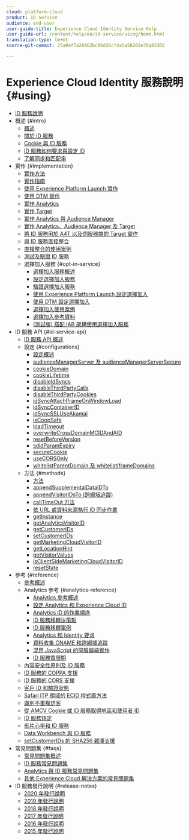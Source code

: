 ```yaml
---
cloud: platform-cloud
product: ID Service
audience: end-user
user-guide-title: Experience Cloud Identity Service Help
user-guide-url: /content/help/en/id-service/using/home.html
translation-type: tm+mt
source-git-commit: 25a9af7a28462bc0bd26cf4a5a58203e76a83366

---
```



# Experience Cloud Identity 服務說明 {#using}

+ [ID 服務說明](home.md)
+ 概述 {#intro}
   + [概述](introduction/overview.md)
   + [關於 ID 服務](introduction/about-id-service.md)
   + [Cookie 與 ID 服務](introduction/cookies.md)
   + [ ID 服務如何要求與設定 ID](introduction/id-request.md)
   + [了解同步和匹配率](introduction/match-rates.md)
+ 實作 {#implementation}
   + [實作方法](implementation-guides/implementation-methods.md)
   + [實作指南](implementation-guides/implementation-guides.md)
   + [使用 Experience Platform Launch 實作](implementation-guides/ecid-implement-with-launch.md)
   + [使用 DTM 實作](implementation-guides/standard.md)
   + [實作 Analytics](implementation-guides/setup-analytics.md)
   + [實作 Target](implementation-guides/setup-target.md)
   + [實作 Analytics 與 Audience Manager](implementation-guides/setup-aam-analytics.md)
   + [實作 Analytics、Audience Manager 及 Target](implementation-guides/setup-aam-analytics-target.md)
   + [將 ID 服務用於 A4T 以及伺服器端的 Target 實作](implementation-guides/ecid-a4t-target.md)
   + [與 ID 服務直接整合](implementation-guides/direct-integration.md)
   + [直接整合的使用案例](implementation-guides/direct-integration-examples.md)
   + [測試及驗證 ID 服務](implementation-guides/test-verify.md)
   + 選擇加入服務 {#opt-in-service}
      + [選擇加入服務概述](implementation-guides/opt-in-service/optin-overview.md)
      + [設定選擇加入服務](implementation-guides/opt-in-service/getting-started.md)
      + [驗證選擇加入服務](implementation-guides/opt-in-service/testing-optin-and-iab-plugin.md)
      + [使用 Experience Platform Launch 設定選擇加入](implementation-guides/opt-in-service/launch.md)
      + [使用 DTM 設定選擇加入](implementation-guides/opt-in-service/optin-dtm.md)
      + [選擇加入使用案例](implementation-guides/opt-in-service/use-cases.md)
      + [選擇加入參考資料](implementation-guides/opt-in-service/api.md)
      + [(測試版) 搭配 IAB 架構使用選擇加入服務](implementation-guides/opt-in-service/iab.md)
+ ID 服務 API {#id-service-api}
   + [ID 服務 API 概述](library/library.md)
   + 設定 {#configurations}
      + [設定概述](library/function-vars/function-vars.md)
      + [audienceManagerServer 及 audienceManagerServerSecure](library/function-vars/subdomain-config.md)
      + [cookieDomain](library/function-vars/cookiedomain.md)
      + [cookieLifetime](library/function-vars/cookielifetime.md)
      + [disableIdSyncs](library/function-vars/disableidsync.md)
      + [disableThirdPartyCalls](library/function-vars/disablethirdpartycalls.md)
      + [disableThirdPartyCookies](library/function-vars/disable-cookies.md)
      + [idSyncAttachIframeOnWindowLoad](library/function-vars/idsyncattachiframeonwindowload.md)
      + [idSyncContainerID](library/function-vars/idsyncontainerid.md)
      + [idSyncSSLUseAkamai](library/function-vars/idsyncssluseakamai.md)
      + [isCoopSafe](library/function-vars/coopsafe.md)
      + [loadTimeout](library/function-vars/loadtimeout.md)
      + [overwriteCrossDomainMCIDAndAID](library/function-vars/overwrite-visitor-id.md)
      + [resetBeforeVersion](library/function-vars/resetbeforeversion.md)
      + [sdidParamExpiry](library/function-vars/sdidparamexpiry.md)
      + [secureCookie](library/function-vars/securecookie.md)
      + [useCORSOnly](library/function-vars/use-cors-only.md)
      + [whitelistParentDomain 及 whitelistIframeDomains](library/function-vars/whitelistdomain.md)
   + 方法 {#methods}
      + [方法](library/get-set/get-set.md)
      + [appendSupplementalDataIDTo](library/get-set/appendsupplementaldataidto.md)
      + [appendVisitorIDsTo (跨網域追蹤)](library/get-set/appendvisitorid.md)
      + [callTimeOut 方法](library/get-set/timeout-functions.md)
      + [依 URL 或資料來源執行 ID 同步作業](library/get-set/idsync.md)
      + [getInstance](library/get-set/getinstance.md)
      + [getAnalyticsVisitorID](library/get-set/getanalyticsvisitorid.md)
      + [getCustomerIDs](library/get-set/getcustomerids.md)
      + [setCustomerIDs](library/get-set/setcustomerids.md)
      + [getMarketingCloudVisitorID](library/get-set/getmcvid.md)
      + [getLocationHint](library/get-set/getlocationhint.md)
      + [getVisitorValues](library/get-set/getvisitorvalues.md)
      + [isClientSideMarketingCloudVisitorID](library/get-set/client-side-id.md)
      + [resetState](library/get-set/resetstate.md)
+ 參考 {#reference}
   + [參考概述](reference/reference.md)
   + Analytics 參考 {#analytics-reference}
      + [Analytics 參考概述](reference/analytics-reference/analytics-reference.md)
      + [設定 Analytics 和 Experience Cloud ID](reference/analytics-reference/analytics-ids.md)
      + [Analytics ID 的作業順序](reference/analytics-reference/analytics-order-of-operations.md)
      + [ID 服務移轉決策點](reference/analytics-reference/migration-decisions.md)
      + [ID 服務移轉案例](reference/analytics-reference/migration-scenarios.md)
      + [Analytics 和 Identity 要求](reference/analytics-reference/legacy-analytics.md)
      + [資料收集 CNAME 和跨網域追蹤](reference/analytics-reference/cname.md)
      + [混用 JavaScript 的伺服器端實作](reference/analytics-reference/server-side.md)
      + [ID 服務寬限期](reference/analytics-reference/grace-period.md)
   + [內容安全性原則及 ID 服務](reference/csp.md)
   + [ID 服務的 COPPA 支援](reference/coppa.md)
   + [ID 服務的 CORS 支援](reference/cors.md)
   + [客戶 ID 和驗證狀態](reference/authenticated-state.md)
   + [Safari ITP 領域的 ECID 程式庫方法](reference/ecid-library-methods.md)
   + [識別不重複訪客](reference/unique-vis-method.md)
   + [從 AMCV Cookie 或 ID 服務取得地區和使用者 ID](reference/regions.md)
   + [ID 服務規定](reference/requirements.md)
   + [影片心率和 ID 服務](reference/heartbeat.md)
   + [Data Workbench 與 ID 服務](reference/dwb.md)
   + [setCustomerIDs 的 SHA256 雜湊支援](reference/hashing-support.md)
+ 常見問題集 {#faqs}
   + [常見問題集概述](faq-intro/faq-intro.md)
   + [ID 服務常見問題集](faq-intro/faq.md)
   + [Analytics 與 ID 服務常見問題集](faq-intro/analytics-faq.md)
   + [其他 Experience Cloud 解決方案的常見問題集](faq-intro/other-faq.md)
+ ID 服務發行說明 {#release-notes}
   + [2020 年發行說明](release-notes/release-notes.md)
   + [2019 年發行說明](release-notes/notes-2019.md)
   + [2018 年發行說明](release-notes/notes-2018.md)
   + [2017 年發行說明](release-notes/notes-2017.md)
   + [2016 年發行說明](release-notes/notes-2016.md)
   + [2015 年發行說明](release-notes/notes-2015.md)
